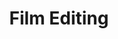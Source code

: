 ---
pid: '18'
_date: circa 1947
derivativo_link: https://derivativo-1.library.columbia.edu/iiif/2/ldpd:341223/
dlc_link: https://dlc.library.columbia.edu/catalog/cul:f4qrfj6qhv
format: photographs
iiif_json: https://derivativo-1.library.columbia.edu/iiif/2/ldpd:341223/info.json
_name: 
native_jpg: https://derivativo-1.library.columbia.edu/iiif/2/ldpd:341223/full/!768,768/0/native.jpg
shelf_location: Box no. Box 129, Folder no. Folder 2 (Academics - Affiliated Institutions
  - Columbia University Press), Historical Photograph Collection
subjects: Academic libraries; New York (N.Y.)
summary: CMC (Columbia Movie Club?) members editing film, ca. 1947.
title: Film Editing
permalink: /photos/18/
layout: photo-page
---